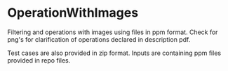 # OperationWithImages
Filtering and operations with images using files in ppm format.
Check for png's for clarification of operations declared in description pdf.

Test cases are also provided in zip format. Inputs are containing ppm files provided in repo files.
